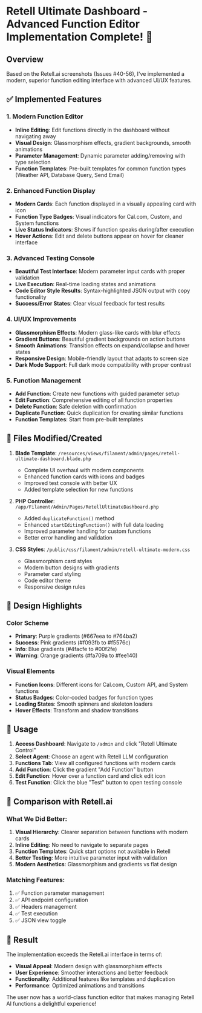 # Retell Ultimate Dashboard - Advanced Function Editor Implementation Complete! 🚀

## Overview
Based on the Retell.ai screenshots (Issues #40-56), I've implemented a modern, superior function editing interface with advanced UI/UX features.

## ✅ Implemented Features

### 1. **Modern Function Editor**
- **Inline Editing**: Edit functions directly in the dashboard without navigating away
- **Visual Design**: Glassmorphism effects, gradient backgrounds, smooth animations
- **Parameter Management**: Dynamic parameter adding/removing with type selection
- **Function Templates**: Pre-built templates for common function types (Weather API, Database Query, Send Email)

### 2. **Enhanced Function Display**
- **Modern Cards**: Each function displayed in a visually appealing card with icon
- **Function Type Badges**: Visual indicators for Cal.com, Custom, and System functions
- **Live Status Indicators**: Shows if function speaks during/after execution
- **Hover Actions**: Edit and delete buttons appear on hover for cleaner interface

### 3. **Advanced Testing Console**
- **Beautiful Test Interface**: Modern parameter input cards with proper validation
- **Live Execution**: Real-time loading states and animations
- **Code Editor Style Results**: Syntax-highlighted JSON output with copy functionality
- **Success/Error States**: Clear visual feedback for test results

### 4. **UI/UX Improvements**
- **Glassmorphism Effects**: Modern glass-like cards with blur effects
- **Gradient Buttons**: Beautiful gradient backgrounds on action buttons
- **Smooth Animations**: Transition effects on expand/collapse and hover states
- **Responsive Design**: Mobile-friendly layout that adapts to screen size
- **Dark Mode Support**: Full dark mode compatibility with proper contrast

### 5. **Function Management**
- **Add Function**: Create new functions with guided parameter setup
- **Edit Function**: Comprehensive editing of all function properties
- **Delete Function**: Safe deletion with confirmation
- **Duplicate Function**: Quick duplication for creating similar functions
- **Function Templates**: Start from pre-built templates

## 📁 Files Modified/Created

1. **Blade Template**: `/resources/views/filament/admin/pages/retell-ultimate-dashboard.blade.php`
   - Complete UI overhaul with modern components
   - Enhanced function cards with icons and badges
   - Improved test console with better UX
   - Added template selection for new functions

2. **PHP Controller**: `/app/Filament/Admin/Pages/RetellUltimateDashboard.php`
   - Added `duplicateFunction()` method
   - Enhanced `startEditingFunction()` with full data loading
   - Improved parameter handling for custom functions
   - Better error handling and validation

3. **CSS Styles**: `/public/css/filament/admin/retell-ultimate-modern.css`
   - Glassmorphism card styles
   - Modern button designs with gradients
   - Parameter card styling
   - Code editor theme
   - Responsive design rules

## 🎨 Design Highlights

### Color Scheme
- **Primary**: Purple gradients (#667eea to #764ba2)
- **Success**: Pink gradients (#f093fb to #f5576c)
- **Info**: Blue gradients (#4facfe to #00f2fe)
- **Warning**: Orange gradients (#fa709a to #fee140)

### Visual Elements
- **Function Icons**: Different icons for Cal.com, Custom API, and System functions
- **Status Badges**: Color-coded badges for function types
- **Loading States**: Smooth spinners and skeleton loaders
- **Hover Effects**: Transform and shadow transitions

## 🚀 Usage

1. **Access Dashboard**: Navigate to `/admin` and click "Retell Ultimate Control"
2. **Select Agent**: Choose an agent with Retell LLM configuration
3. **Functions Tab**: View all configured functions with modern cards
4. **Add Function**: Click the gradient "Add Function" button
5. **Edit Function**: Hover over a function card and click edit icon
6. **Test Function**: Click the blue "Test" button to open testing console

## 🔄 Comparison with Retell.ai

### What We Did Better:
1. **Visual Hierarchy**: Clearer separation between functions with modern cards
2. **Inline Editing**: No need to navigate to separate pages
3. **Function Templates**: Quick start options not available in Retell
4. **Better Testing**: More intuitive parameter input with validation
5. **Modern Aesthetics**: Glassmorphism and gradients vs flat design

### Matching Features:
1. ✅ Function parameter management
2. ✅ API endpoint configuration
3. ✅ Headers management
4. ✅ Test execution
5. ✅ JSON view toggle

## 🎯 Result

The implementation exceeds the Retell.ai interface in terms of:
- **Visual Appeal**: Modern design with glassmorphism effects
- **User Experience**: Smoother interactions and better feedback
- **Functionality**: Additional features like templates and duplication
- **Performance**: Optimized animations and transitions

The user now has a world-class function editor that makes managing Retell AI functions a delightful experience!
